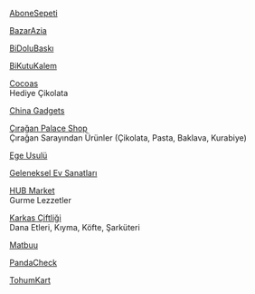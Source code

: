 <p>
<a href="https://www.abonesepeti.com/">AboneSepeti</a>
</p>
<p>
<a href="https://www.bazarazia.com/index/home">BazarAzia</a>
</p>
<p>
<a href="https://www.bidolubaski.com/">BiDoluBaskı</a>
</p>
<p>
<a href="https://www.bikutukalem.com/">BiKutuKalem</a>
</p>
<p>
<p>
<a href="https://cocoas.com.tr/">Cocoas</a>
<br>Hediye Çikolata
</p>
<p>  
<a href="https://china-gadgets.com/">China Gadgets</a>
</p>
<p>  
<a href="https://www.ciraganpalaceshop.com/">Çırağan Palace Shop</a>
<br>Çırağan Sarayından Ürünler (Çikolata, Pasta, Baklava, Kurabiye)
</p>
<p>
<a href="https://www.egeusulu.com/index.html">Ege Usulü</a>
</p>
<p>
<a href="https://www.ges.gov.tr/">Geleneksel Ev Sanatları</a>
</p>
<p>
<a href="https://www.hub-food.com/online/">HUB Market</a>
<br>Gurme Lezzetler  
</p>
<p>
<a href="https://karkasciftligi.com/">Karkas Çiftliği</a>
<br>Dana Etleri, Kıyma, Köfte, Şarküteri
</p>
<p>
<a href="https://www.matbuu.com/">Matbuu</a>
</p>
<p>
<a href="https://tr.pandacheck.com/">PandaCheck</a>
</p>
<p>
<a href="https://www.tohumkart.com/">TohumKart</a>
</p>
